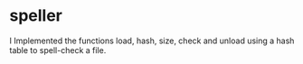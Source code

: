 # speller

I Implemented the functions load, hash, size, check and unload using a hash table to spell-check a file.
